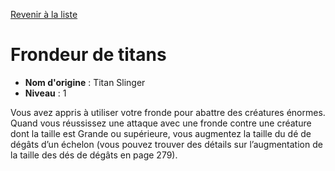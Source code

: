 [Revenir à la liste](list.md)

# Frondeur de titans

 * **Nom d'origine** : Titan Slinger
 * **Niveau** : 1


<p>Vous avez appris à utiliser votre fronde pour abattre des créatures énormes. Quand vous réussissez une attaque avec une fronde contre une créature dont la taille est Grande ou supérieure, vous augmentez la taille du dé de dégâts d’un échelon (vous pouvez trouver des détails sur l’augmentation de la taille des dés de dégâts en page 279).</p>